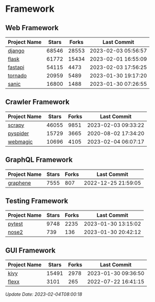 # Framework

## Web Framework
| Project Name | Stars | Forks | Last Commit |
| ------------ | ----- | ----- | ----------- |
| [django](https://github.com/django/django) | 68546 | 28553 | 2023-02-03 05:56:57 |
| [flask](https://github.com/pallets/flask) | 61772 | 15434 | 2023-02-01 16:55:09 |
| [fastapi](https://github.com/tiangolo/fastapi) | 54115 | 4473 | 2023-02-03 17:56:25 |
| [tornado](https://github.com/tornadoweb/tornado) | 20959 | 5489 | 2023-01-30 19:17:20 |
| [sanic](https://github.com/sanic-org/sanic) | 16800 | 1488 | 2023-01-30 07:26:55 |

## Crawler Framework
| Project Name | Stars | Forks | Last Commit |
| ------------ | ----- | ----- | ----------- |
| [scrapy](https://github.com/scrapy/scrapy) | 46055 | 9851 | 2023-02-03 09:33:22 |
| [pyspider](https://github.com/binux/pyspider) | 15729 | 3665 | 2020-08-02 17:34:20 |
| [webmagic](https://github.com/code4craft/webmagic) | 10696 | 4105 | 2023-02-04 06:07:17 |

## GraphQL Framework
| Project Name | Stars | Forks | Last Commit |
| ------------ | ----- | ----- | ----------- |
| [graphene](https://github.com/graphql-python/graphene) | 7555 | 807 | 2022-12-25 21:59:05 |

## Testing Framework
| Project Name | Stars | Forks | Last Commit |
| ------------ | ----- | ----- | ----------- |
| [pytest](https://github.com/pytest-dev/pytest) | 9748 | 2235 | 2023-01-30 13:15:02 |
| [nose2](https://github.com/nose-devs/nose2) | 739 | 136 | 2023-01-30 20:42:12 |

## GUI Framework
| Project Name | Stars | Forks | Last Commit |
| ------------ | ----- | ----- | ----------- |
| [kivy](https://github.com/kivy/kivy) | 15491 | 2978 | 2023-01-30 09:36:50 |
| [flexx](https://github.com/flexxui/flexx) | 3101 | 265 | 2022-07-22 16:41:15 |

*Update Date: 2023-02-04T08:00:18*